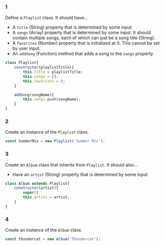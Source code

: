 ### 1

Define a `Playlist` class. It should have...
- A `title` (String) property that is determined by some input
- A `songs` (Array) property that is determined by some input. It should contain multiple songs, each of which can just be a song title (String).
- A `favorites` (Number) property that is initialized at 0. This cannot be set by user input.
- An `addSong` (Function) method that adds a song to the `songs` property

```js
class Playlist{
    constructor(playlistTitle){
        this.title = playlistTitle;
        this.songs = [];
        this.favorites = 0;
    }

    addSong(songName){
        this.songs.push(songName);
    }
}
```

### 2

Create an instance of the `Playlist` class.

```js
const SummerMix = new Playlist('Summer Mix');
```

### 3

Create an `Album` class that inherits from `Playlist`. It should also...
- Have an `artist` (String) property that is determined by some input

```js
class Album extends Playlist{
    constructor(artist){
        super()
        this.artist = artist;
    }
}
```

### 4

Create an instance of the `Album` class.

```js
const thundercat = new Album('Thundercat');
```
